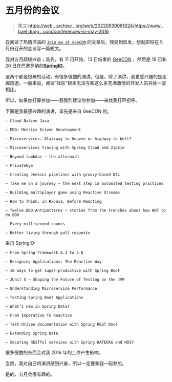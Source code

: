 # 五月份的会议

> 原文:[https://web . archive . org/web/20220930061024/https://www . bael dung . com/conferences-in-may-2016](https://web.archive.org/web/20220930061024/https://www.baeldung.com/conferences-in-may-2016)

在阅读了热情洋溢的 [`Join me at GeeCON`](https://web.archive.org/web/20220813063534/http://blog.code-cop.org/2016/04/join-me-at-geecon.html) 的文章后，我受到启发，想就即将在 5 月份召开的会议写一篇短文。

我对五月超级兴奋；首先，有 11 日开始、13 日结束的 [GeeCON](https://web.archive.org/web/20220813063534/http://2016.geecon.org/) ，然后是 19 日和 20 日在巴塞罗纳的[**SpringIO**](https://web.archive.org/web/20220813063534/http://springio.net/)。

这两个都是很棒的活动，有很多很酷的演讲。但是，除了演讲，我更感兴趣的是走廊跑道。一般来说，阅读“社区”根本无法与和这么多充满激情的开发人员共处一室相比。

所以，如果你打算参加——我强烈建议你参加——来找我打声招呼。

下面是我最感兴趣的演讲，首先是来自 GeeCON 的[:](https://web.archive.org/web/20220813063534/http://2016.geecon.org/schedule/)

`– Cloud Native Java`

`– MDD: Metrics Driven Development`

`– Microservices. Stairway to heaven or highway to hell?`

`– Microservices tracing with Spring Cloud and Zipkin`

`– Beyond lambdas – the aftermath`

`– PrivateEye`

`– Creating Jenkins pipelines with groovy-based DSL`

`– Take me on a journey – the next step in automated testing practices`

`– Building multiplayer game using Reactive Streams`

`– How to Think, in RxJava, Before Reacting`

`– Twelve BDD Antipatterns – stories from the trenches about how NOT to do BDD`

`– Every millisecond counts`

`– Better living through pull requests`

来自 SpringIO:

`– From Spring Framework 4.3 to 5.0`

`– Designing Applications: The Reactive Way`

`– 10 ways to get super-productive with Spring Boot`

`– JUnit 5 – Shaping the Future of Testing on the JVM`

`– Understanding Microservice Performance`

`– Testing Spring Boot Applications`

`– What’s new in Spring Data?`

`– From Imperative To Reactive`

`– Test-driven documentation with Spring REST Docs`

`– Extending Spring Data`

`– Securing RESTful services with Spring HATEOAS and HDIV`

很多很酷的东西会对我 2016 年的工作产生影响。

当然，我对自己的演讲感到兴奋，所以一定要和我一起参加。

是的，五月会很有趣的。